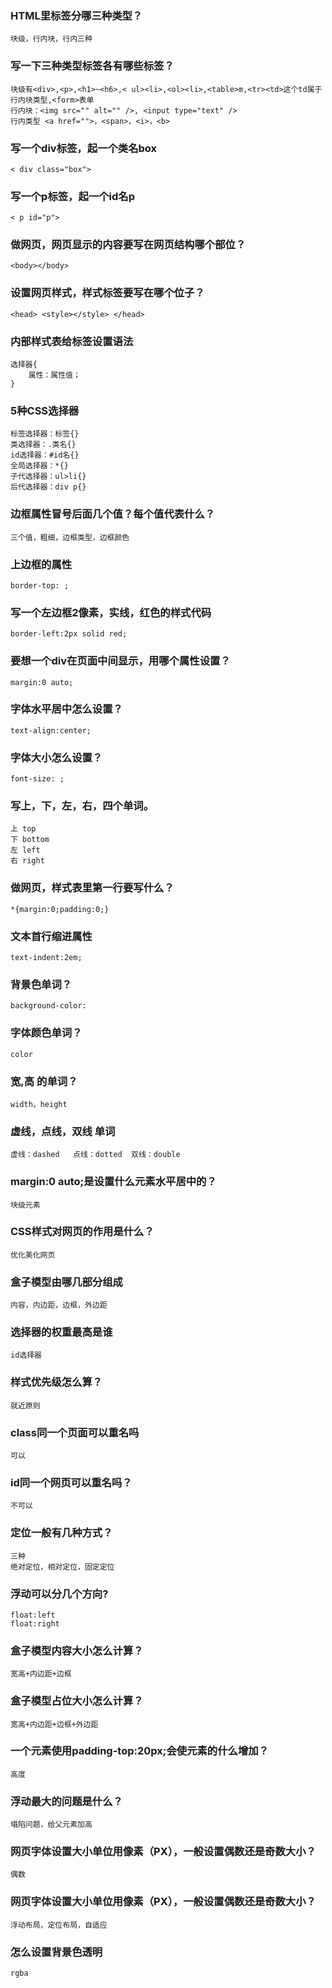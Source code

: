 ### HTML里标签分哪三种类型？
```
块级，行内块，行内三种
```
### 写一下三种类型标签各有哪些标签？
```
块级有<div>,<p>,<h1>~<h6>,< ul><li>,<ol><li>,<table>m,<tr><td>这个td属于行内块类型,<form>表单
行内块：<img src="" alt="" />, <input type="text" />
行内类型 <a href="">，<span>，<i>，<b>
```
### 写一个div标签，起一个类名box
```
< div class="box">
```
### 写一个p标签，起一个id名p
```
< p id="p">
```
### 做网页，网页显示的内容要写在网页结构哪个部位？
```
<body></body>
```
### 设置网页样式，样式标签要写在哪个位子？
```
<head> <style></style> </head>
```
### 内部样式表给标签设置语法
```
选择器{
    属性：属性值；
}
```
### 5种CSS选择器 
```
标签选择器：标签{}
类选择器：.类名{}
id选择器：#id名{}
全局选择器：*{}
子代选择器：ul>li{}
后代选择器：div p{}
```
### 边框属性冒号后面几个值？每个值代表什么？
```
三个值，粗细，边框类型，边框颜色

```
### 上边框的属性
```
border-top: ;
```
### 写一个左边框2像素，实线，红色的样式代码
```
border-left:2px solid red;
```
### 要想一个div在页面中间显示，用哪个属性设置？
```
margin:0 auto;
```
### 字体水平居中怎么设置？
```
text-align:center;
```
### 字体大小怎么设置？
```
font-size: ;
```
### 写上，下，左，右，四个单词。
```
上 top
下 bottom
左 left
右 right
```
### 做网页，样式表里第一行要写什么？
```
*{margin:0;padding:0;}
```
### 文本首行缩进属性
```
text-indent:2em;
```
### 背景色单词？
```
background-color:
```
### 字体颜色单词？
```
color
```
### 宽,高 的单词？
```
width，height
```
### 虚线，点线，双线 单词
```
虚线：dashed   点线：dotted  双线：double
```
### margin:0 auto;是设置什么元素水平居中的？
```
块级元素
```
### CSS样式对网页的作用是什么？
```
优化美化网页
```
### 盒子模型由哪几部分组成
```
内容，内边距，边框，外边距
```
### 选择器的权重最高是谁
```
id选择器
```
### 样式优先级怎么算？
```
就近原则
```
### class同一个页面可以重名吗
```
可以
```
### id同一个网页可以重名吗？
```
不可以

```
### 定位一般有几种方式？
```
三种
绝对定位，相对定位，固定定位
```
### 浮动可以分几个方向?
```
float:left
float:right
```
### 盒子模型内容大小怎么计算？
```
宽高+内边距+边框
```
### 盒子模型占位大小怎么计算？
```
宽高+内边距+边框+外边距
```
### 一个元素使用padding-top:20px;会使元素的什么增加？
```
高度
```
### 浮动最大的问题是什么？
```
塌陷问题，给父元素加高
```
### 网页字体设置大小单位用像素（PX），一般设置偶数还是奇数大小？
```
偶数
```
### 网页字体设置大小单位用像素（PX），一般设置偶数还是奇数大小？
```
浮动布局，定位布局，自适应
```
### 怎么设置背景色透明
```
rgba
```